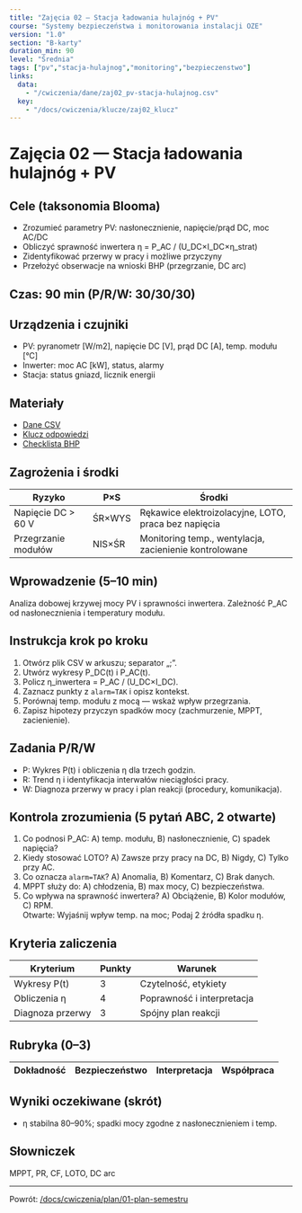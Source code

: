```yaml
---
title: "Zajęcia 02 — Stacja ładowania hulajnóg + PV"
course: "Systemy bezpieczeństwa i monitorowania instalacji OZE"
version: "1.0"
section: "B-karty"
duration_min: 90
level: "Średnia"
tags: ["pv","stacja-hulajnog","monitoring","bezpieczenstwo"]
links:
  data:
    - "/cwiczenia/dane/zaj02_pv-stacja-hulajnog.csv"
  key:
    - "/docs/cwiczenia/klucze/zaj02_klucz"
---
```


# Zajęcia 02 — Stacja ładowania hulajnóg + PV

## Cele (taksonomia Blooma)
- Zrozumieć parametry PV: nasłonecznienie, napięcie/prąd DC, moc AC/DC
- Obliczyć sprawność inwertera η = P_AC / (U_DC×I_DC×η_strat)
- Zidentyfikować przerwy w pracy i możliwe przyczyny
- Przełożyć obserwacje na wnioski BHP (przegrzanie, DC arc)

## Czas: 90 min (P/R/W: 30/30/30)

## Urządzenia i czujniki
- PV: pyranometr [W/m2], napięcie DC [V], prąd DC [A], temp. modułu [°C]
- Inwerter: moc AC [kW], status, alarmy
- Stacja: status gniazd, licznik energii

## Materiały
- [Dane CSV](/cwiczenia/dane/zaj02_pv-stacja-hulajnog.csv)
- [Klucz odpowiedzi](/docs/cwiczenia/klucze/zaj02_klucz)
- [Checklista BHP](/docs/cwiczenia/szablony/checklista-bhp)

## Zagrożenia i środki
| Ryzyko | P×S | Środki |
|---|---|---|
| Napięcie DC > 60 V | ŚR×WYS | Rękawice elektroizolacyjne, LOTO, praca bez napięcia |
| Przegrzanie modułów | NIS×ŚR | Monitoring temp., wentylacja, zacienienie kontrolowane |

## Wprowadzenie (5–10 min)
Analiza dobowej krzywej mocy PV i sprawności inwertera. Zależność P_AC od nasłonecznienia i temperatury modułu.

## Instrukcja krok po kroku
1. Otwórz plik CSV w arkuszu; separator „;”.
2. Utwórz wykresy P_DC(t) i P_AC(t).
3. Policz η_inwertera = P_AC / (U_DC×I_DC).
4. Zaznacz punkty z `alarm=TAK` i opisz kontekst.
5. Porównaj temp. modułu z mocą — wskaż wpływ przegrzania.
6. Zapisz hipotezy przyczyn spadków mocy (zachmurzenie, MPPT, zacienienie).

## Zadania P/R/W
- P: Wykres P(t) i obliczenia η dla trzech godzin.
- R: Trend η i identyfikacja interwałów nieciągłości pracy.
- W: Diagnoza przerwy w pracy i plan reakcji (procedury, komunikacja).

## Kontrola zrozumienia (5 pytań ABC, 2 otwarte)
1) Co podnosi P_AC: A) temp. modułu, B) nasłonecznienie, C) spadek napięcia?  
2) Kiedy stosować LOTO? A) Zawsze przy pracy na DC, B) Nigdy, C) Tylko przy AC.  
3) Co oznacza `alarm=TAK`? A) Anomalia, B) Komentarz, C) Brak danych.  
4) MPPT służy do: A) chłodzenia, B) max mocy, C) bezpieczeństwa.  
5) Co wpływa na sprawność inwertera? A) Obciążenie, B) Kolor modułów, C) RPM.  
Otwarte: Wyjaśnij wpływ temp. na moc; Podaj 2 źródła spadku η.

## Kryteria zaliczenia
| Kryterium | Punkty | Warunek |
|---|---|---|
| Wykresy P(t) | 3 | Czytelność, etykiety |
| Obliczenia η | 4 | Poprawność i interpretacja |
| Diagnoza przerwy | 3 | Spójny plan reakcji |

## Rubryka (0–3)
| Dokładność | Bezpieczeństwo | Interpretacja | Współpraca |
|---|---|---|---|

## Wyniki oczekiwane (skrót)
- η stabilna 80–90%; spadki mocy zgodne z nasłonecznieniem i temp.

## Słowniczek
MPPT, PR, CF, LOTO, DC arc

---
Powrót: [/docs/cwiczenia/plan/01-plan-semestru](/docs/cwiczenia/plan/01-plan-semestru)

